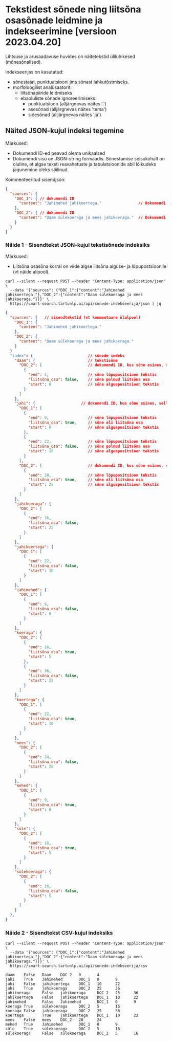 # Tekstidest sõnede ning liitsõna osasõnade leidmine ja indekseerimine [versioon 2023.04.20]

Lihtsuse ja arusaadavuse huvides on näitetekstid ülilühikesed (mõnesõnalised).

Indekseerijas on kasutatud:

* sõnestajat, punktuatsiooni jms sõnast lahkutõstmiseks.
* morfoloogilist analüsaatorit:
  * liitsõnapiiride leidmiseks
  * ebaoluliste sõnade ignoreerimiseks:
    * punktuatsioon (alljärgnevas näites '.')
    * asesõnad (alljärgnevas näites 'tema')
    * sidesõnad (alljärgnevas näites 'ja')

## Näited JSON-kujul indeksi tegemine

Märkused:

* Dokumendi ID-ed peavad olema unikaalsed
* Dokumendi sisu on JSON-string formaadis. Sõnestamise seisukohalt on oluline, et algse teksti reavahetuste ja tabulatsioonide abil lõikudeks jagunemine oleks säilinud.

Kommenteeritud sisendjson:

```json
{
  "sources": {
    "DOC_1": { // dokumendi ID 
      "content": "Jahimehed jahikoertega."                // Dokumendi tekst
    },
    "DOC_2": { // dokumendi ID 
      "content": "Daam sülekoeraga ja mees jahikoeraga."  // Dokumendi tekst
    }
  }
}
```

### Näide 1 - Sisendtekst JSON-kujul tekstisõnede indeksiks

Märkused:

* Liitsõna osasõna korral on viide algse liitsõna alguse- ja lõpupostsioonile (vt näide allpool).

```cmdline
curl --silent --request POST --header "Content-Type: application/json" \                                                           
  --data '{"sources": {"DOC_1":{"content":"Jahimehed jahikoertega."},"DOC_2":{"content":"Daam sülekoeraga ja mees jahikoeraga."}}}' \
  https://smart-search.tartunlp.ai/api/sonede-indekseerija/json | jq
```

```json
{
  "sources": {   // sisendtekstid (vt kommentaare ülalpool)
    "DOC_1": {
      "content": "Jahimehed jahikoertega."
    },
    "DOC_2": {
      "content": "Daam sülekoeraga ja mees jahikoeraga."
    }
  }
  "index": {                        // sõnede indeks
    "daam": {                       // tekstisõne
      "DOC_2": [                    // dokumendi ID, kus sõne esines, selles tekstis esines 1 kord
        {
          "end": 4,                 // sõne lõpupositsioon tekstis
          "liitsõna_osa": false,    // sõne polnud liitsõna osa
          "start": 0                // sõne alguspositsioon tekstis
        }
      ]
    },
    "jahi": {                    // dokumendi ID, kus sõne esines, selles tekstis esines 2 korda
      "DOC_1": [
        {
          "end": 9,                 // sõne lõpupositsioon tekstis
          "liitsõna_osa": true,     // sõne oli liitsõna osa
          "start": 0                // sõne alguspositsioon tekstis
        },
        {
          "end": 22,                // sõne lõpupositsioon tekstis
          "liitsõna_osa": false,    // sõne polnud liitsõna osa
          "start": 10               // sõne alguspositsioon tekstis
        }
      ],
      "DOC_2": [                    // dokumendi ID, kus sõne esines, selles tekstis esines 1 kord
        {
          "end": 36,                // sõne lõpupositsioon tekstis
          "liitsõna_osa": true,     // sõne oli liitsõna osa
          "start": 25               // sõne alguspositsioon tekstis
        }
      ]
    },
    "jahikoeraga": {
      "DOC_2": [
        {
          "end": 36,
          "liitsõna_osa": false,
          "start": 25
        }
      ]
    },
    "jahikoertega": {
      "DOC_1": [
        {
          "end": 22,
          "liitsõna_osa": false,
          "start": 10
        }
      ]
    },
    "jahimehed": {
      "DOC_1": [
        {
          "end": 9,
          "liitsõna_osa": false,
          "start": 0
        }
      ]
    },
    "koeraga": {
      "DOC_2": [
        {
          "end": 16,
          "liitsõna_osa": true,
          "start": 5
        },
        {
          "end": 36,
          "liitsõna_osa": false,
          "start": 25
        }
      ]
    },
    "koertega": {
      "DOC_1": [
        {
          "end": 22,
          "liitsõna_osa": true,
          "start": 10
        }
      ]
    },
    "mees": {
      "DOC_2": [
        {
          "end": 24,
          "liitsõna_osa": false,
          "start": 20
        }
      ]
    },
    "mehed": {
      "DOC_1": [
        {
          "end": 9,
          "liitsõna_osa": true,
          "start": 0
        }
      ]
    },
    "süle": {
      "DOC_2": [
        {
          "end": 16,
          "liitsõna_osa": true,
          "start": 5
        }
      ]
    },
    "sülekoeraga": {
      "DOC_2": [
        {
          "end": 16,
          "liitsõna_osa": false,
          "start": 5
        }
      ]
    }
  },
}


```

### Näide 2 - Sisendtekst CSV-kujul indeksiks

```cmdline
curl --silent --request POST --header "Content-Type: application/json" \
  --data '{"sources": {"DOC_1":{"content":"Jahimehed jahikoertega."},"DOC_2":{"content":"Daam sülekoeraga ja mees jahikoeraga."}}}' \
  https://smart-search.tartunlp.ai/api/sonede-indekseerija/csv 
```

```csv
daam    False   Daam    DOC_2   0       4
jahi    True    Jahimehed       DOC_1   0       9
jahi    False   jahikoertega    DOC_1   10      22
jahi    True    jahikoeraga     DOC_2   25      36
jahikoeraga     False   jahikoeraga     DOC_2   25      36
jahikoertega    False   jahikoertega    DOC_1   10      22
jahimehed       False   Jahimehed       DOC_1   0       9
koeraga True    sülekoeraga     DOC_2   5       16
koeraga False   jahikoeraga     DOC_2   25      36
koertega        True    jahikoertega    DOC_1   10      22
mees    False   mees    DOC_2   20      24
mehed   True    Jahimehed       DOC_1   0       9
süle    True    sülekoeraga     DOC_2   5       16
sülekoeraga     False   sülekoeraga     DOC_2   5       16
```
